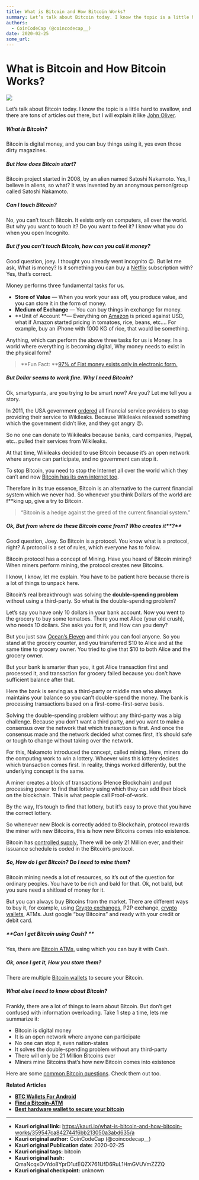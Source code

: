 ```yaml
---
title: What is Bitcoin and How Bitcoin Works?
summary: Let’s talk about Bitcoin today. I know the topic is a little hard to swallow, and there are tons of articles out there, but I will explain it like John Oliver.
authors:
  - CoinCodeCap (@coincodecap__)
date: 2020-02-25
some_url: 
---
```


# What is Bitcoin and How Bitcoin Works?

![](https://ipfs.infura.io/ipfs/QmdpG5yneQ3Tr44nYWJAhbpuKn1cTWACKW2MvDqD7dnTpZ)


Let’s talk about Bitcoin today. I know the topic is a little hard to swallow, and there are tons of articles out there, but I will explain it like [John Oliver](https://www.youtube.com/user/LastWeekTonight). 

##### **What is Bitcoin?**

Bitcoin is digital money, and you can buy things using it, yes even those dirty magazines.

##### **But How does Bitcoin start?**

Bitcoin project started in 2008, by an alien named Satoshi Nakamoto. Yes, I believe in aliens, so what? It was invented by an anonymous person/group called Satoshi Nakamoto.

##### **Can I touch Bitcoin?** 

No, you can’t touch Bitcoin. It exists only on computers, all over the world. But why you want to touch it? Do you want to feel it? I know what you do when you open Incognito. 

##### **But if you can’t touch Bitcoin, how can you call it money?**

Good question, joey. I thought you already went incognito 😉. But let me ask, What is money? Is it something you can buy a [Netflix](https://www.netflix.com/) subscription with? Yes, that’s correct.

Money performs three fundamental tasks for us. 

*   **Store of Value** — When you work your ass off, you produce value, and you can store it in the form of money. 
*   **Medium of Exchange** — You can buy things in exchange for money.
*   **Unit of Account **— Everything on [Amazon](https://www.amazon.com/) is priced against USD, what if Amazon started pricing in tomatoes, rice, beans, etc.… For example, buy an iPhone with 1000 KG of rice, that would be something.

Anything, which can perform the above three tasks for us is Money. In a world where everything is becoming digital, Why money needs to exist in the physical form?

> **Fun Fact: **[97% of Fiat money exists only in electronic form.](https://positivemoney.org/how-money-%20works/how-banks-%20create-money/)

##### **But Dollar seems to work fine. Why I need Bitcoin?**

Ok, smartypants, are you trying to be smart now? Are you? Let me tell you a story. 

In 2011, the USA government [ordered](https://www.theguardian.com/commentisfree/2011/oct/24/bankers-wikileaks-free-speech) all financial service providers to stop providing their service to Wikileaks. Because Wikileaks released something which the government didn’t like, and they got angry 😠. 

So no one can donate to Wikileaks because banks, card companies, Paypal, etc.. pulled their services from Wikileaks. 

At that time, Wikileaks decided to use Bitcoin because it’s an open network where anyone can participate, and no government can stop it. 

To stop Bitcoin, you need to stop the Internet all over the world which they can’t and now [Bitcoin has its own internet too](https://gotenna.com/).

Therefore in its true essence, Bitcoin is an alternative to the current financial system which we never had. So whenever you think Dollars of the world are f\*\*king up, give a try to Bitcoin. 

> “Bitcoin is a hedge against the greed of the current financial system.”

##### **Ok, But from where do these Bitcoin come from? Who creates i**t**?**

Good question, Joey. So Bitcoin is a protocol. You know what is a protocol, right? A protocol is a set of rules, which everyone has to follow. 

Bitcoin protocol has a concept of Mining. Have you heard of Bitcoin mining? When miners perform mining, the protocol creates new Bitcoins. 

I know, I know, let me explain. You have to be patient here because there is a lot of things to unpack here. 

Bitcoin’s real breakthrough was solving the **double-spending problem** without using a third-party. So what is the double-spending problem?

Let’s say you have only 10 dollars in your bank account. Now you went to the grocery to buy some tomatoes. There you met Alice (your old crush), who needs 10 dollars. She asks you for it, and How can you deny? 

But you just saw [Ocean’s Eleven](https://www.imdb.com/title/tt0240772/) and think you can fool anyone. So you stand at the grocery counter, and you transferred $10 to Alice and at the same time to grocery owner. You tried to give that $10 to both Alice and the grocery owner. 

But your bank is smarter than you, it got Alice transaction first and processed it, and transaction for grocery failed because you don’t have sufficient balance after that.

Here the bank is serving as a third-party or middle man who always maintains your balance so you can’t double-spend the money. The bank is processing transactions based on a first-come-first-serve basis.

Solving the double-spending problem without any third-party was a big challenge. Because you don’t want a third party, and you want to make a consensus over the network that which transaction is first. And once the consensus made and the network decided what comes first, it’s should safe or tough to change without taking over the network.

For this, Nakamoto introduced the concept, called mining. Here, miners do the computing work to win a lottery. Whoever wins this lottery decides which transaction comes first. In reality, things worked differently, but the underlying concept is the same. 

A miner creates a block of transactions (Hence Blockchain) and put processing power to find that lottery using which they can add their block on the blockchain. This is what people call Proof-of-work.

By the way, It’s tough to find that lottery, but it’s easy to prove that you have the correct lottery. 

So whenever new Block is correctly added to Blockchain, protocol rewards the miner with new Bitcoins, this is how new Bitcoins comes into existence. 

Bitcoin has [controlled supply](https://en.bitcoin.it/wiki/Controlled_supply), There will be only 21 Million ever, and their issuance schedule is coded in the Bitcoin’s protocol.

##### So, How do I get Bitcoin? Do I need to mine them?

Bitcoin mining needs a lot of resources, so it’s out of the question for ordinary peoples. You have to be rich and bald for that. Ok, not bald, but you sure need a shitload of money for it. 

But you can always buy Bitcoins from the market. There are different ways to buy it, for example, using [Crypto exchanges](https://blog.coincodecap.com/tag/crypto-exchange/), P2P exchange, [crypto wallets](https://blog.coincodecap.com/tag/crypto-wallet/), ATMs. Just google “buy Bitcoins” and ready with your credit or debit card. 

##### **Can I get Bitcoin using Cash? **

Yes, there are [Bitcoin ATMs](https://blog.coincodecap.com/tag/bitcoin-atm/), using which you can buy it with Cash.

##### **Ok, once I get it, How you store them?**

There are multiple [Bitcoin wallets](https://blog.coincodecap.com/tag/bitcoin-wallet/) to secure your Bitcoin.

##### **What else I need to know about Bitcoin?**

Frankly, there are a lot of things to learn about Bitcoin. But don’t get confused with information overloading. Take 1 step a time, lets me summarize it:

*   Bitcoin is digital money
*   It is an open network where anyone can participate
*   No one can stop it, even nation-states
*   It solves the double-spending problem without any third-party
*   There will only be 21 Million Bitcoins ever
*   Miners mine Bitcoins that’s how new Bitcoin comes into existence

Here are some [common Bitcoin questions](https://blog.coincodecap.com/bitcoin-for-beginners-common-questions/). Check them out too.

**Related Articles**

*   **[BTC Wallets For Android](https://blog.coincodecap.com/best-btc-wallets-for-android/)**
*   **[Find a Bitcoin-ATM](https://blog.coincodecap.com/find-a-bitcoin-atm-near-me/)**
*   **[Best hardware wallet to secure your bitcoin](https://blog.coincodecap.com/best-hardware-wallet-bitcoin/)**



---

- **Kauri original link:** https://kauri.io/what-is-bitcoin-and-how-bitcoin-works/359547ca842744f6bb213050a3abd635/a
- **Kauri original author:** CoinCodeCap (@coincodecap__)
- **Kauri original Publication date:** 2020-02-25
- **Kauri original tags:** bitcoin
- **Kauri original hash:** QmaNcqxDvYdo8YprD1utEQZX761UfD6RuL1HmGVUVmZZZQ
- **Kauri original checkpoint:** unknown



